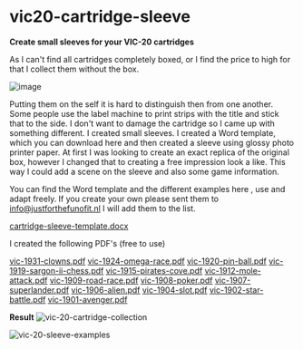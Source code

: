 # vic20-cartridge-sleeve
**Create small sleeves for your VIC-20 cartridges**

As I can't find all cartridges completely boxed, or I find the price to high for that I collect them without the box. 

![image](https://github.com/justforthefunofit/vic20-cartridge-sleeve/assets/116113817/40cdf23d-6d5d-4aba-958f-4df212e7a4cd)

Putting them on the self it is hard to distinguish then from one another. Some people use the label machine to print strips with the title and stick that to the side. I don't want to damage the cartridge so I came up with something different. I created small sleeves. I created a Word template, which you can download here and then created a sleeve using glossy photo printer paper. At first I was looking to create an exact replica of the original box, however I changed that to creating a free impression look a like. This way I could add a scene on the sleeve and also some game information.

You can find the Word template and the different examples here , use and adapt freely. If you create your own please sent them to info@justforthefunofit.nl I will add them to the list. 

[cartridge-sleeve-template.docx](https://github.com/justforthefunofit/vic20-cartridge-sleeve/files/15053249/cartridge-sleeve-template.docx)

I created the following PDF's (free to use)


[vic-1931-clowns.pdf](https://github.com/justforthefunofit/vic20-cartridge-sleeve/files/15053263/vic-1931-clowns.pdf)
[vic-1924-omega-race.pdf](https://github.com/justforthefunofit/vic20-cartridge-sleeve/files/15053262/vic-1924-omega-race.pdf)
[vic-1920-pin-ball.pdf](https://github.com/justforthefunofit/vic20-cartridge-sleeve/files/15053261/vic-1920-pin-ball.pdf)
[vic-1919-sargon-ii-chess.pdf](https://github.com/justforthefunofit/vic20-cartridge-sleeve/files/15053260/vic-1919-sargon-ii-chess.pdf)
[vic-1915-pirates-cove.pdf](https://github.com/justforthefunofit/vic20-cartridge-sleeve/files/15053259/vic-1915-pirates-cove.pdf)
[vic-1912-mole-attack.pdf](https://github.com/justforthefunofit/vic20-cartridge-sleeve/files/15053258/vic-1912-mole-attack.pdf)
[vic-1909-road-race.pdf](https://github.com/justforthefunofit/vic20-cartridge-sleeve/files/15053257/vic-1909-road-race.pdf)
[vic-1908-poker.pdf](https://github.com/justforthefunofit/vic20-cartridge-sleeve/files/15053256/vic-1908-poker.pdf)
[vic-1907-superlander.pdf](https://github.com/justforthefunofit/vic20-cartridge-sleeve/files/15053255/vic-1907-superlander.pdf)
[vic-1906-alien.pdf](https://github.com/justforthefunofit/vic20-cartridge-sleeve/files/15053254/vic-1906-alien.pdf)
[vic-1904-slot.pdf](https://github.com/justforthefunofit/vic20-cartridge-sleeve/files/15053253/vic-1904-slot.pdf)
[vic-1902-star-battle.pdf](https://github.com/justforthefunofit/vic20-cartridge-sleeve/files/15053252/vic-1902-star-battle.pdf)
[vic-1901-avenger.pdf](https://github.com/justforthefunofit/vic20-cartridge-sleeve/files/15053251/vic-1901-avenger.pdf)


**Result**
![vic-20-cartridge-collection](https://github.com/justforthefunofit/vic20-cartridge-sleeve/assets/116113817/0f8cb21a-d3c2-4bdb-8778-00f23b0d8f41)

![vic-20-sleeve-examples](https://github.com/justforthefunofit/vic20-cartridge-sleeve/assets/116113817/f6069726-e1ac-4425-a7c9-7f9dc37f1f44)

